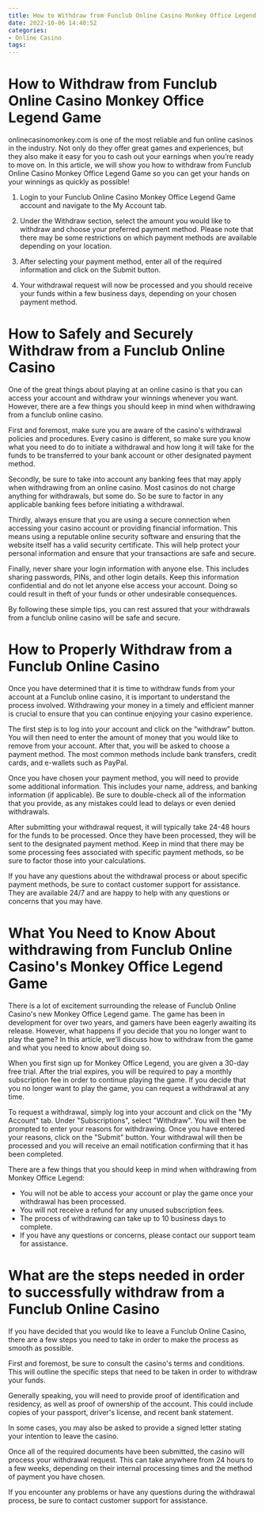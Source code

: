 ```yaml
---
title: How to Withdraw from Funclub Online Casino Monkey Office Legend Game 
date: 2022-10-06 14:40:52
categories:
- Online Casino
tags:
---
```



#  How to Withdraw from Funclub Online Casino Monkey Office Legend Game 

onlinecasinomonkey.com is one of the most reliable and fun online casinos in the industry. Not only do they offer great games and experiences, but they also make it easy for you to cash out your earnings when you’re ready to move on. In this article, we will show you how to withdraw from Funclub Online Casino Monkey Office Legend Game so you can get your hands on your winnings as quickly as possible!

1. Login to your Funclub Online Casino Monkey Office Legend Game account and navigate to the My Account tab.

2. Under the Withdraw section, select the amount you would like to withdraw and choose your preferred payment method. Please note that there may be some restrictions on which payment methods are available depending on your location.

3. After selecting your payment method, enter all of the required information and click on the Submit button.

4. Your withdrawal request will now be processed and you should receive your funds within a few business days, depending on your chosen payment method.

#  How to Safely and Securely Withdraw from a Funclub Online Casino 

One of the great things about playing at an online casino is that you can access your account and withdraw your winnings whenever you want. However, there are a few things you should keep in mind when withdrawing from a funclub online casino.

First and foremost, make sure you are aware of the casino's withdrawal policies and procedures. Every casino is different, so make sure you know what you need to do to initiate a withdrawal and how long it will take for the funds to be transferred to your bank account or other designated payment method.

Secondly, be sure to take into account any banking fees that may apply when withdrawing from an online casino. Most casinos do not charge anything for withdrawals, but some do. So be sure to factor in any applicable banking fees before initiating a withdrawal.

Thirdly, always ensure that you are using a secure connection when accessing your casino account or providing financial information. This means using a reputable online security software and ensuring that the website itself has a valid security certificate. This will help protect your personal information and ensure that your transactions are safe and secure.

Finally, never share your login information with anyone else. This includes sharing passwords, PINs, and other login details. Keep this information confidential and do not let anyone else access your account. Doing so could result in theft of your funds or other undesirable consequences.

By following these simple tips, you can rest assured that your withdrawals from a funclub online casino will be safe and secure.

#  How to Properly Withdraw from a Funclub Online Casino 

Once you have determined that it is time to withdraw funds from your account at a Funclub online casino, it is important to understand the process involved. Withdrawing your money in a timely and efficient manner is crucial to ensure that you can continue enjoying your casino experience.

The first step is to log into your account and click on the “withdraw” button. You will then need to enter the amount of money that you would like to remove from your account. After that, you will be asked to choose a payment method. The most common methods include bank transfers, credit cards, and e-wallets such as PayPal.

Once you have chosen your payment method, you will need to provide some additional information. This includes your name, address, and banking information (if applicable). Be sure to double-check all of the information that you provide, as any mistakes could lead to delays or even denied withdrawals.

After submitting your withdrawal request, it will typically take 24-48 hours for the funds to be processed. Once they have been processed, they will be sent to the designated payment method. Keep in mind that there may be some processing fees associated with specific payment methods, so be sure to factor those into your calculations.

If you have any questions about the withdrawal process or about specific payment methods, be sure to contact customer support for assistance. They are available 24/7 and are happy to help with any questions or concerns that you may have.

#  What You Need to Know About withdrawing from Funclub Online Casino's Monkey Office Legend Game 

There is a lot of excitement surrounding the release of Funclub Online Casino's new Monkey Office Legend game. The game has been in development for over two years, and gamers have been eagerly awaiting its release. However, what happens if you decide that you no longer want to play the game? In this article, we'll discuss how to withdraw from the game and what you need to know about doing so.

When you first sign up for Monkey Office Legend, you are given a 30-day free trial. After the trial expires, you will be required to pay a monthly subscription fee in order to continue playing the game. If you decide that you no longer want to play the game, you can request a withdrawal at any time.

To request a withdrawal, simply log into your account and click on the "My Account" tab. Under "Subscriptions", select "Withdraw". You will then be prompted to enter your reasons for withdrawing. Once you have entered your reasons, click on the "Submit" button. Your withdrawal will then be processed and you will receive an email notification confirming that it has been completed.

There are a few things that you should keep in mind when withdrawing from Monkey Office Legend: 

- You will not be able to access your account or play the game once your withdrawal has been processed. 
- You will not receive a refund for any unused subscription fees. 
- The process of withdrawing can take up to 10 business days to complete. 
- If you have any questions or concerns, please contact our support team for assistance.

#  What are the steps needed in order to successfully withdraw from a Funclub Online Casino

If you have decided that you would like to leave a Funclub Online Casino, there are a few steps you need to take in order to make the process as smooth as possible. 

First and foremost, be sure to consult the casino's terms and conditions. This will outline the specific steps that need to be taken in order to withdraw your funds. 

Generally speaking, you will need to provide proof of identification and residency, as well as proof of ownership of the account. This could include copies of your passport, driver's license, and recent bank statement. 

In some cases, you may also be asked to provide a signed letter stating your intention to leave the casino. 

Once all of the required documents have been submitted, the casino will process your withdrawal request. This can take anywhere from 24 hours to a few weeks, depending on their internal processing times and the method of payment you have chosen. 

If you encounter any problems or have any questions during the withdrawal process, be sure to contact customer support for assistance.